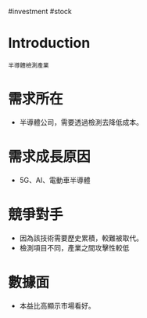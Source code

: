 #investment #stock

# Introduction 
	半導體檢測產業

# 需求所在
- 半導體公司，需要透過檢測去降低成本。

# 需求成長原因
- 5G、AI、電動車半導體

# 競爭對手
- 因為該技術需要歷史累積，較難被取代。
- 檢測項目不同，產業之間攻擊性較低

# 數據面
- 本益比高顯示市場看好。

